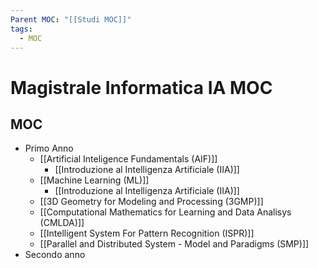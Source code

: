 ```yaml
---
Parent MOC: "[[Studi MOC]]"
tags:
  - MOC
---
```


# Magistrale Informatica IA MOC

## MOC 
- Primo Anno
	- [[Artificial Inteligence Fundamentals (AIF)]]
		- [[Introduzione al Intelligenza Artificiale (IIA)]]
	- [[Machine Learning (ML)]]
		- [[Introduzione al Intelligenza Artificiale (IIA)]]
	- [[3D Geometry for Modeling and Processing (3GMP)]]
	- [[Computational Mathematics for Learning and Data Analisys (CMLDA)]]
	- [[Intelligent System For Pattern Recognition (ISPR)]]
	- [[Parallel and Distributed System - Model and Paradigms (SMP)]]
- Secondo anno



